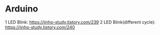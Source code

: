 # Arduino  

1 LED Blink: https://jinho-study.tistory.com/239
2 LED Blink(different cycle): https://jinho-study.tistory.com/240  
 
